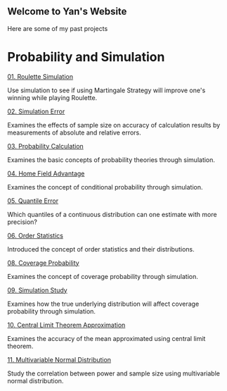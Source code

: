 ## Welcome to Yan's Website

Here are some of my past projects


# Probability and Simulation

[01. Roulette Simulation](https://shen-yan.github.io/Probability-and-Inference-Portfolio-Shen-Yan-/01-roulette-simulation/writeup.html)

  Use simulation to see if using Martingale Strategy will improve one's winning while playing Roulette.

[02. Simulation Error](https://shen-yan.github.io/Probability-and-Inference-Portfolio-Shen-Yan-/02-monte-carlo-error/writeup.html)

  Examines the effects of sample size on accuracy of calculation results by measurements of absolute and relative errors.

[03. Probability Calculation](https://shen-yan.github.io/Probability-and-Inference-Portfolio-Shen-Yan-/03-probability-calcs/writeup.html)

  Examines the basic concepts of probability theories through simulation.

[04. Home Field Advantage](https://shen-yan.github.io/Probability-and-Inference-Portfolio-Shen-Yan-/04-home-field-advantage/writeup.html)

  Examines the concept of conditional probability through simulation.

[05. Quantile Error](https://shen-yan.github.io/Probability-and-Inference-Portfolio-Shen-Yan-/05-quantile-error/writeup.html)

  Which quantiles of a continuous distribution can one estimate with more precision?

[06. Order Statistics](https://shen-yan.github.io/Probability-and-Inference-Portfolio-Shen-Yan-/06-order-statistics/writeup.html)

  Introduced the concept of order statistics and their distributions.

[08. Coverage Probability](https://shen-yan.github.io/Probability-and-Inference-Portfolio-Shen-Yan-/08-coverage-probability/writeup.html)

  Examines the concept of coverage probability through simulation.

[09. Simulation Study](https://shen-yan.github.io/Probability-and-Inference-Portfolio-Shen-Yan-/09-simulation-study/writeup.html)

  Examines how the true underlying distribution will affect coverage probability through simulation. 

[10. Central Limit Theorem Approximation](https://shen-yan.github.io/Probability-and-Inference-Portfolio-Shen-Yan-/10-CLT-approximation/writeup.html)

  Examines the accuracy of the mean approximated using central limit theorem.

[11. Multivariable Normal Distribution](https://shen-yan.github.io/Probability-and-Inference-Portfolio-Shen-Yan-/11-mvn/writeup.html)

  Study the correlation between power and sample size using multivariable normal distribution.
